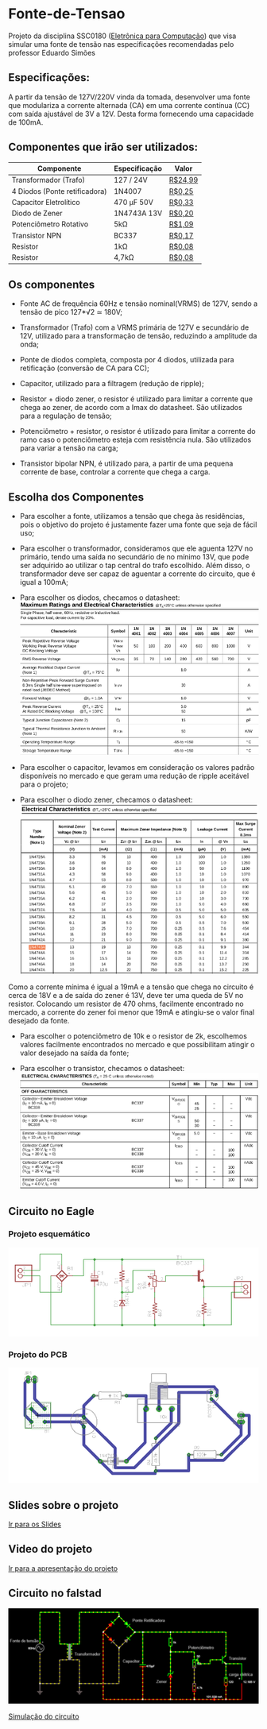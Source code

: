 # Fonte-de-Tensao
Projeto da disciplina SSC0180 ([Eletrônica para Computação](https://uspdigital.usp.br/jupiterweb/obterDisciplina?sgldis=SSC0180&codcur=55041&codhab=0)) que visa simular uma fonte de tensão nas especificações recomendadas pelo professor Eduardo Simões

## Especificações: 
A partir da tensão de 127V/220V vinda da tomada, desenvolver uma  fonte que modulariza a corrente alternada (CA) em uma corrente contínua (CC) com saída ajustável de 3V a 12V. Desta forma fornecendo uma capacidade de 100mA.

## Componentes que irão ser utilizados:

|Componente|Especificação|Valor|
|---|---|---|
|Transformador (Trafo)|127 / 24V|[R$24,99](https://produto.mercadolivre.com.br/MLB-1299130767-transformador-1212v-1a-trafo-bivolt-_JM?matt_tool=82322591&matt_word&gclid=EAIaIQobChMI8srS-8u46gIVBg-RCh0u1QKkEAQYASABEgJmHfD_BwE&quantity=1)|
|4 Diodos (Ponte retificadora)|1N4007|[R$0,25](https://www.baudaeletronica.com.br/diodo-1n4007.html)|
|Capacitor Eletrolítico|470 μF 50V|[R$0,33](https://www.baudaeletronica.com.br/capacitor-eletrolitico-470uf-25v.html)|
|Diodo de Zener|1N4743A 13V|[R$0,20](https://www.baudaeletronica.com.br/diodo-zener-1n4743-13v-1w.html)|
|Potenciômetro Rotativo|5kΩ|[R$1,09](https://www.baudaeletronica.com.br/potenciometro-linear-de-5k-5000.html)|
|Transistor NPN|BC337|[R$0,17](https://www.baudaeletronica.com.br/transistor-npn-bc337.html)|
|Resistor|1kΩ|[R$0.08](https://www.baudaeletronica.com.br/resistor-1k-5-1-4w.html)|
|Resistor|4,7kΩ|[R$0,08](https://www.baudaeletronica.com.br/resistor-4k7-5-1-4w.html)|


## Os componentes

- Fonte AC de frequência 60Hz e tensão nominal(VRMS) de 127V, sendo a tensão de pico 127*√2 ≃ 180V;

- Transformador (Trafo) com a VRMS primária de 127V e secundário de 12V, utilizado para a transformação de tensão, reduzindo a amplitude da onda;

- Ponte de diodos completa, composta por 4 diodos, utilizada para retificação (conversão de CA para CC); 

- Capacitor, utilizado para a filtragem (redução de ripple);

- Resistor + diodo zener, o resistor é utilizado para limitar a corrente que chega ao zener, de acordo com a Imax do datasheet. São utilizados para a regulação de tensão;

- Potenciômetro + resistor, o resistor é utilizado para limitar a corrente do ramo caso o potenciômetro esteja com resistência nula. São utilizados para variar a tensão na carga;

- Transistor bipolar NPN, é utilizado para, a partir de uma pequena corrente de base, controlar a corrente que chega a carga.

## Escolha dos Componentes

- Para escolher a fonte, utilizamos a tensão que chega às residências, pois o objetivo do projeto é justamente fazer uma fonte que seja de fácil uso;

- Para escolher o transformador, consideramos que ele aguenta 127V no primário, tendo uma saída no secundário de no mínimo 13V, que pode ser adquirido ao utilizar o tap central do trafo escolhido. Além disso, o transformador deve ser capaz de aguentar a corrente do circuito, que é igual a 100mA;

- Para escolher os diodos, checamos o datasheet:
![](https://github.com/WictorDalbosco/Fonte-de-Tensao/blob/master/Imagens%20DataSheets/DataSheetDiode.png)

- Para escolher o capacitor, levamos em consideração os valores padrão disponíveis no mercado e que geram uma redução de ripple aceitável para o projeto;

- Para escolher o diodo zener, checamos o datasheet:
![](https://github.com/WictorDalbosco/Fonte-de-Tensao/blob/master/Imagens%20DataSheets/DataSheetZenerNovo.png)

Como a corrente mínima é igual a 19mA e a tensão que chega no circuito é cerca de 18V e a de saída do zener é 13V, deve ter uma queda de 5V no resistor. Colocando um resistor de 470 ohms, facilmente encontrado no mercado, a corrente do zener foi menor que 19mA e atingiu-se o valor final desejado da fonte.

- Para escolher o potenciômetro de 10k e o resistor de 2k, escolhemos valores facilmente encontrados no mercado e que possibilitam atingir o valor desejado na saída da fonte;

- Para escolher o transistor, checamos o datasheet:
![](https://github.com/WictorDalbosco/Fonte-de-Tensao/blob/master/Imagens%20DataSheets/DataSheetTransistor.png)

## Circuito no Eagle


### Projeto esquemático
![Circuito projetado no EAGLE](https://github.com/WictorDalbosco/Fonte-de-Tensao/blob/master/eagle-fotos/esquematico.PNG)

### Projeto do PCB
![Projeto da fonte feito no EAGLE](https://github.com/WictorDalbosco/Fonte-de-Tensao/blob/master/eagle-fotos/pcb.PNG)

## Slides sobre o projeto
[Ir para os Slides](https://github.com/WictorDalbosco/Fonte-de-Tensao/blob/master/Eletrônica-para-computação.pdf)

## Video do projeto
[Ir para a apresentação do projeto](https://youtu.be/3sDQ4j2vJd0)

## Circuito no falstad

![](https://github.com/WictorDalbosco/Fonte-de-Tensao/blob/master/Imagens%20DataSheets/Falstad2.0.png)

[Simulação do circuito](http://www.falstad.com/circuit/circuitjs.html?cct=$+1+0.000019999999999999998+7.943983955226134+50+5+48%0Av+-96+336+-96+48+0+1+60+127+0+0+0.5%0Aw+96+48+224+48+0%0Ad+224+64+288+128+3+default%0Ad+224+192+288+128+3+default%0Ad+160+128+224+64+3+default%0Ad+160+128+224+192+3+default%0Aw+224+192+224+288+0%0Aw+224+336+96+336+0%0Aw+160+128+160+272+0%0Ac+320+128+320+400+0+0.00047000000000000004+18.326960927829923%0Ar+656+256+656+400+0+120%0Ax+668+305+702+308+4+16+load%0Aw+-96+48+-32+48+0%0Aw+-16+176+-16+48+0%0Aw+-16+48+-32+48+0%0Aw+-16+240+-16+336+0%0Aw+-96+336+-16+336+0%0Aw+64+176+64+48+0%0Aw+64+240+64+336+0%0Aw+64+336+96+336+0%0Aw+64+48+96+48+0%0A34+zvoltage%5Cq12+0+1.7143528192810002e-7+0+2+13%0Az+432+400+432+208+2+zvoltage%5Cq12%0Ag+160+400+160+432+0%0AT+-16+176+64+240+0+4+0.16+-0.21717111847979662+0.00022674181578933488+0.999%0Ar+432+128+432+208+0+1000%0Aw+224+48+224+64+0%0Aw+160+272+160+400+0%0Aw+224+288+224+336+0%0Ar+528+400+528+304+0+4700%0Aw+352+400+320+400+0%0Aw+160+400+320+400+0%0Aw+544+400+528+400+0%0Aw+320+128+288+128+0%0A174+528+304+544+224+1+10000+0.41090000000000004+Resistance%0At+592+240+656+240+0+1+-12.139499694882886+0.6942084449881367+100%0Aw+352+400+432+400+0%0Aw+480+400+528+400+0%0Aw+480+128+528+128+0%0Aw+432+128+480+128+0%0Aw+544+256+592+256+0%0Aw+592+256+592+240+0%0Aw+432+400+480+400+0%0Aw+544+400+560+400+0%0A370+656+400+560+400+1+0%0Ap+720+256+720+400+1+0%0Aw+656+256+720+256+0%0Aw+656+400+720+400+0%0Aw+528+208+432+208+0%0Aw+432+128+320+128+0%0Aw+528+128+656+128+0%0Aw+656+128+656+224+0%0Ax+668+240+745+243+4+16+Transistor%0Ax+504+196+619+199+4+16+Potenci%C3%B4metro%0Ax+375+334+422+337+4+16+Zener%0Ax+239+251+315+254+4+16+Capacitor%0Ax+278+87+424+90+4+16+Ponte%5CsRetificadora%0Ax+44+223+159+226+4+16+Transformador%0Ax+-217+169+-88+172+4+16+Fonte%5Csde%5Cstens%C3%A3o%0Ao+0+8+0+4098+160+0.00009765625+0+2+0+3%0Ao+10+8+0+4099+10+0.05+1+2+10+3%0A)



